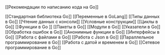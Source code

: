 [[Рекомендации по написанию кода на Go]]

[[Стандартная библиотека Go]]
[[Переменные  в GoLang]]
[[Типы данных в Go]]
[[Чтение данных с консоли]]
[[Условные конструкции]]
[[Циклы в Go]]
[[Функции в Go ]]
[[Пакеты в Go]]
[[Модули в Go]]
[[Указатели в Go]]
[[Обработка ошибок в Go]]
[[Анонимные функции в Go]]
[[Интерфейсы в Go]]
[[Работа с файлами в Go]]
[[Работа с Json в Go]]
[[Параллельное программирование в Go]]
[[Работа с датой и временем в Go]]
[[Сетевое программирование в Go]]


















